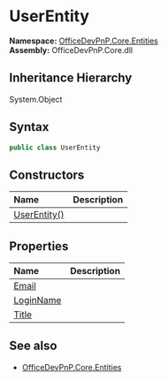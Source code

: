 # UserEntity
**Namespace:** [OfficeDevPnP.Core.Entities](OfficeDevPnP.Core.Entities.md)  
**Assembly:** OfficeDevPnP.Core.dll  
## Inheritance Hierarchy
System.Object  

## Syntax
```C#
public class UserEntity
```
## Constructors
|**Name**|**Description**|
|:-----|:-----|
| [UserEntity()](OfficeDevPnP.Core.Entities.UserEntity.ctor1.md) | 
## Properties
|**Name**|**Description**|
|:-----|:-----|
| [Email](OfficeDevPnP.Core.Entities.UserEntity.Email.md) | 
| [LoginName](OfficeDevPnP.Core.Entities.UserEntity.LoginName.md) | 
| [Title](OfficeDevPnP.Core.Entities.UserEntity.Title.md) | 
## See also
- [OfficeDevPnP.Core.Entities](OfficeDevPnP.Core.Entities.md)
